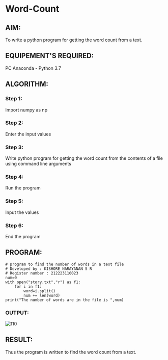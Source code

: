 # Word-Count
## AIM:
To write a python program for getting the word count from a text.
## EQUIPEMENT'S REQUIRED: 
PC
Anaconda - Python 3.7
## ALGORITHM: 
### Step 1:
Import numpy as np
### Step 2: 
Enter the input values
### Step 3: 
Write python program for getting the word count from the contents of a file using command line arguments
### Step 4:  
Run the program
### Step 5: 
Input the values
### Step 6: 
End the program
## PROGRAM:
```
# program to find the number of words in a text file
# Developed by : KISHORE NARAYANAN S R
# Register number : 212223110023
num=0
with open("story.txt","r") as f1:
    for i in f1:
        word=i.split()
        num += len(word)
print("The number of words are in the file is ",num)  
```
### OUTPUT:
![110](https://github.com/KISHORENARAYANANSR/Word-Count/assets/148202102/123b684f-e363-4eb9-a945-f7f45222f51f)

## RESULT:
Thus the program is written to find the word count from a text.
